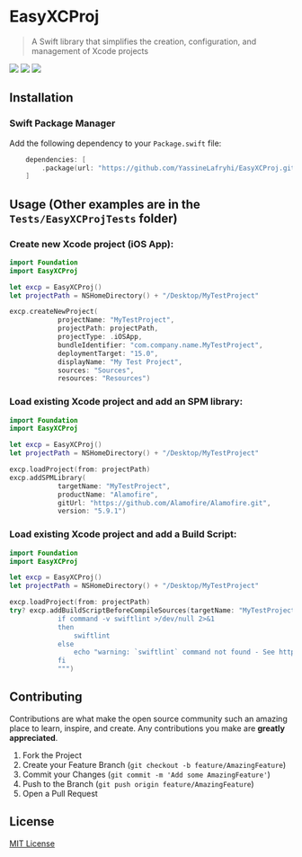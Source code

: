 # EasyXCProj

> A Swift library that simplifies the creation, configuration, and management of Xcode projects

![](https://img.shields.io/badge/license-MIT-brown)
![](https://img.shields.io/badge/version-0.9.0-orange)
![](https://img.shields.io/badge/Swift-5.10-blue)

## Installation

### Swift Package Manager

Add the following dependency to your `Package.swift` file:

```swift
    dependencies: [
        .package(url: "https://github.com/YassineLafryhi/EasyXCProj.git", from: "0.9.0")
    ]
```

## Usage (Other examples are in the `Tests/EasyXCProjTests` folder)

### Create new Xcode project (iOS App):

```swift
import Foundation
import EasyXCProj

let excp = EasyXCProj()
let projectPath = NSHomeDirectory() + "/Desktop/MyTestProject"

excp.createNewProject(
            projectName: "MyTestProject",
            projectPath: projectPath,
            projectType: .iOSApp,
            bundleIdentifier: "com.company.name.MyTestProject",
            deploymentTarget: "15.0",
            displayName: "My Test Project",
            sources: "Sources",
            resources: "Resources")
```

### Load existing Xcode project and add an SPM library:

```swift
import Foundation
import EasyXCProj

let excp = EasyXCProj()
let projectPath = NSHomeDirectory() + "/Desktop/MyTestProject"

excp.loadProject(from: projectPath)
excp.addSPMLibrary(
            targetName: "MyTestProject",
            productName: "Alamofire",
            gitUrl: "https://github.com/Alamofire/Alamofire.git",
            version: "5.9.1")
```

### Load existing Xcode project and add a Build Script:

```swift
import Foundation
import EasyXCProj

let excp = EasyXCProj()
let projectPath = NSHomeDirectory() + "/Desktop/MyTestProject"

excp.loadProject(from: projectPath)
try? excp.addBuildScriptBeforeCompileSources(targetName: "MyTestProject", name: "Lint Code With SwiftLint", script: """
            if command -v swiftlint >/dev/null 2>&1
            then
                swiftlint
            else
                echo "warning: `swiftlint` command not found - See https://github.com/realm/SwiftLint#installation for installation instructions."
            fi
            """)
```

## Contributing

Contributions are what make the open source community such an amazing place to learn, inspire, and create. Any contributions you make are **greatly appreciated**.

1. Fork the Project
2. Create your Feature Branch (`git checkout -b feature/AmazingFeature`)
3. Commit your Changes (`git commit -m 'Add some AmazingFeature'`)
4. Push to the Branch (`git push origin feature/AmazingFeature`)
5. Open a Pull Request

## License

[MIT License](https://choosealicense.com/licenses/mit)

